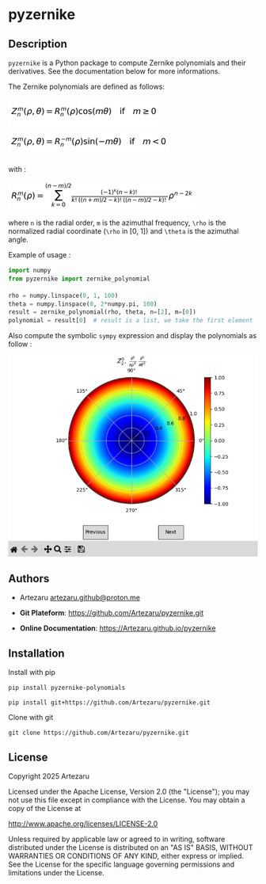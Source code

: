 # pyzernike

## Description

`pyzernike` is a Python package to compute Zernike polynomials and their derivatives. 
See the documentation below for more informations.

The Zernike polynomials are defined as follows:

![Zernike Cosinus Equation](https://raw.githubusercontent.com/Artezaru/pyzernike/master/pyzernike/resources/zernike_cos.png)
![Zernike Sinus Equation](https://raw.githubusercontent.com/Artezaru/pyzernike/master/pyzernike/resources/zernike_sin.png)

with :

![Zernike Radial Equation](https://raw.githubusercontent.com/Artezaru/pyzernike/master/pyzernike/resources/zernike_radial.png)

where `n` is the radial order, `m` is the azimuthal frequency, `\rho` is the normalized radial coordinate (`\rho` in [0, 1]) and `\theta` is the azimuthal angle.

Example of usage :

```python
import numpy
from pyzernike import zernike_polynomial

rho = numpy.linspace(0, 1, 100)
theta = numpy.linspace(0, 2*numpy.pi, 100)
result = zernike_polynomial(rho, theta, n=[2], m=[0])
polynomial = result[0]  # result is a list, we take the first element
```

Also compute the symbolic `sympy` expression and display the polynomials as follow :

![Zernike Display](https://raw.githubusercontent.com/Artezaru/pyzernike/master/pyzernike/resources/zernike_display.png)

## Authors

- Artezaru <artezaru.github@proton.me>

- **Git Plateform**: https://github.com/Artezaru/pyzernike.git
- **Online Documentation**: https://Artezaru.github.io/pyzernike

## Installation

Install with pip

```
pip install pyzernike-polynomials
```

```
pip install git+https://github.com/Artezaru/pyzernike.git
```

Clone with git

```
git clone https://github.com/Artezaru/pyzernike.git
```

## License

Copyright 2025 Artezaru

Licensed under the Apache License, Version 2.0 (the "License");
you may not use this file except in compliance with the License.
You may obtain a copy of the License at

http://www.apache.org/licenses/LICENSE-2.0

Unless required by applicable law or agreed to in writing, software
distributed under the License is distributed on an "AS IS" BASIS,
WITHOUT WARRANTIES OR CONDITIONS OF ANY KIND, either express or implied.
See the License for the specific language governing permissions and
limitations under the License.
